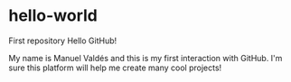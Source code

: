# hello-world
First repository
Hello GitHub!

My name is Manuel Valdés and this is my first interaction with GitHub. I'm sure this platform will help me create many cool projects!
